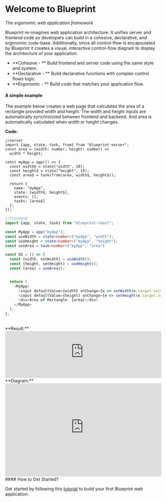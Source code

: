# Welcome to Blueprint
*The ergonomic web application framework*

Blueprint re-imagines web application architecture. It unifies server and frontend code so developers can build in a cohesive, declarative, and ergonomic code-base. Additionally, since all control-flow is encapsulated by Blueprint it creates a visual, interactive control-flow diagram to display the architecture of your application.

- **Cohesive - ** Build frontend and server code using the same style and system.
- **Declarative - ** Build declarative functions with complex control flows logic.
- **Ergonomic - ** Build code that matches your application flow. 

#### A simple example

The example below creates a web page that calculates the area of a rectangle provided width and height. The width and height inputs are automatically synchronized between frontend and backend. And area is automatically calculated when width or height changes.

**Code:**

```
//server
import {app, state, task, from} from "blueprint-server";
const area = (width: number, height: number) =>
  width * height;

const myApp = app(() => {
  const width$ = state("width", 10);
  const height$ = state("height", 15);
  const area$ = task(from(area, width$, height$));

  return {
    name: "myApp",
    state: [width$, height$],
    events: [],
    tasks: [area$]
  };
});
```

```typescript
//frontend
import {app, state, task} from "blueprint-react";

const MyApp = app("myApp");
const useWidth = state<number>("myApp", "width");
const useHeight = state<number>("myApp", "height");
const useArea = task<number>("myApp", "area")

const UI = () => {
  const [width, setWidth] = useWidth();
  const [height, setHeight] = useHeight();
  const [area] = useArea();


  return (
    <MyApp>
      <input defaultValue={width} onChange={e => setWidth(e.target.value)} />
      <input defaultValue={height} onChange={e => setHeight(e.target.value)} />
      <div>Area of Rectangle: {area}</div>
    </MyApp>
  );
};
```
<br />
**Result:**
<iframe src="https://rectangle-ui-7y67ff2sba-uc.a.run.app/myApp" frameBorder=0 style="background-color:#f8f8f8;border:1px solid #e1e4e5;width:100%;"></iframe>
<br />
**Diagram:**
<iframe src="https://rectangle-ui-7y67ff2sba-uc.a.run.app/__blueprint__?sheet=myApp" frameBorder=0 width="100%" height="300px" style="background-color:#f8f8f8;border:1px solid #e1e4e5;width:100%;"></iframe>
<br />
#### How to Get Started?

Get started by following this [tutorial](./gettingStarted.md) to build your first Blueprint web application.